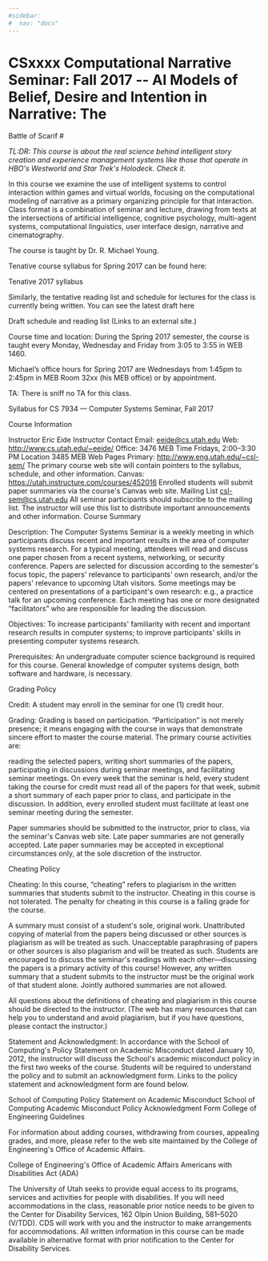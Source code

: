 ```yaml
---
#sidebar:
#  nav: "docs"
---
```


# CSxxxx Computational Narrative Seminar: Fall 2017 -- AI Models of Belief, Desire and Intention in Narrative:  The
  Battle of Scarif #

_TL:DR: This course is about the real science behind intelligent story
creation and experience management systems like those that operate in
HBO's Westworld and Star Trek's Holodeck.  Check it._

In this course we examine the use of intelligent systems to control interaction within games and virtual worlds, focusing on the computational modeling of narrative as a primary organizing principle for that interaction. Class format is a combination of seminar and lecture, drawing from texts at the intersections of artificial intelligence, cognitive psychology, multi-agent systems, computational linguistics, user interface design, narrative and cinematography.

The course is taught by Dr. R. Michael Young.

Tenative course syllabus for Spring 2017 can be found here:

Tenative 2017 syllabus

Similarly, the tentative reading list and schedule for lectures for the class is currently being written. You can see the latest draft here

Draft schedule and reading list (Links to an external site.)

Course time and location: During the Spring 2017 semester, the course is taught every Monday, Wednesday and Friday from 3:05 to 3:55 in WEB 1460.

Michael’s office hours for Spring 2017 are Wednesdays from 1:45pm to
2:45pm in MEB Room 32xx (his MEB office) or by appointment.

TA: There is sniff no TA for this class.

Syllabus for CS 7934 — Computer Systems Seminar, Fall 2017

Course Information

Instructor
Eric Eide
Instructor Contact
Email: eeide@cs.utah.edu
Web: http://www.cs.utah.edu/~eeide/
Office: 3476 MEB
Time
Fridays, 2:00–3:30 PM
Location
3485 MEB
Web Pages
Primary: http://www.eng.utah.edu/~csl-sem/
The primary course web site will contain pointers to the syllabus, schedule, and other information.
Canvas: https://utah.instructure.com/courses/452016
Enrolled students will submit paper summaries via the course's Canvas web site.
Mailing List
csl-sem@cs.utah.edu
All seminar participants should subscribe to the mailing list. The instructor will use this list to distribute important announcements and other information.
Course Summary

Description: The Computer Systems Seminar is a weekly meeting in which participants discuss recent and important results in the area of computer systems research. For a typical meeting, attendees will read and discuss one paper chosen from a recent systems, networking, or security conference. Papers are selected for discussion according to the semester's focus topic, the papers' relevance to participants' own research, and/or the papers' relevance to upcoming Utah visitors. Some meetings may be centered on presentations of a participant's own research: e.g., a practice talk for an upcoming conference. Each meeting has one or more designated “facilitators” who are responsible for leading the discussion.

Objectives: To increase participants' familiarity with recent and important research results in computer systems; to improve participants' skills in presenting computer systems research.

Prerequisites: An undergraduate computer science background is required for this course. General knowledge of computer systems design, both software and hardware, is necessary.

Grading Policy

Credit: A student may enroll in the seminar for one (1) credit hour.

Grading: Grading is based on participation. “Participation” is not merely presence; it means engaging with the course in ways that demonstrate sincere effort to master the course material. The primary course activities are:

reading the selected papers,
writing short summaries of the papers,
participating in discussions during seminar meetings, and
facilitating seminar meetings.
On every week that the seminar is held, every student taking the course for credit must read all of the papers for that week, submit a short summary of each paper prior to class, and participate in the discussion. In addition, every enrolled student must facilitate at least one seminar meeting during the semester.

Paper summaries should be submitted to the instructor, prior to class, via the seminar's Canvas web site. Late paper summaries are not generally accepted. Late paper summaries may be accepted in exceptional circumstances only, at the sole discretion of the instructor.

Cheating Policy

Cheating: In this course, “cheating” refers to plagiarism in the written summaries that students submit to the instructor. Cheating in this course is not tolerated. The penalty for cheating in this course is a failing grade for the course.

A summary must consist of a student's sole, original work. Unattributed copying of material from the papers being discussed or other sources is plagiarism as will be treated as such. Unacceptable paraphrasing of papers or other sources is also plagiarism and will be treated as such.
Students are encouraged to discuss the seminar's readings with each other—discussing the papers is a primary activity of this course! However, any written summary that a student submits to the instructor must be the original work of that student alone. Jointly authored summaries are not allowed.

All questions about the definitions of cheating and plagiarism in this course should be directed to the instructor. (The web has many resources that can help you to understand and avoid plagiarism, but if you have questions, please contact the instructor.)

Statement and Acknowledgment: In accordance with the School of Computing's Policy Statement on Academic Misconduct dated January 10, 2012, the instructor will discuss the School's academic misconduct policy in the first two weeks of the course. Students will be required to understand the policy and to submit an acknowledgment form. Links to the policy statement and acknowledgment form are found below.

School of Computing Policy Statement on Academic Misconduct
School of Computing Academic Misconduct Policy Acknowledgment Form
College of Engineering Guidelines

For information about adding courses, withdrawing from courses, appealing grades, and more, please refer to the web site maintained by the College of Engineering's Office of Academic Affairs.

College of Engineering's Office of Academic Affairs
Americans with Disabilities Act (ADA)

The University of Utah seeks to provide equal access to its programs, services and activities for people with disabilities. If you will need accommodations in the class, reasonable prior notice needs to be given to the Center for Disability Services, 162 Olpin Union Building, 581–5020 (V/TDD). CDS will work with you and the instructor to make arrangements for accommodations. All written information in this course can be made available in alternative format with prior notification to the Center for Disability Services.



